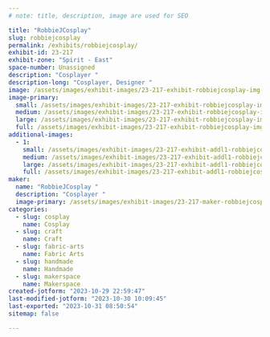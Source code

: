 ```yaml
---
# note: title, description, image are used for SEO

title: "RobbieJCosplay"
slug: robbiejcosplay
permalink: /exhibits/robbiejcosplay/
exhibit-id: 23-217
exhibit-zone: "Spirit - East"
space-number: Unassigned
description: "Cosplayer "
description-long: "Cosplayer, Designer "
image: /assets/images/exhibit-images/23-217-exhibit-robbiejcosplay-img-2572-large.jpeg
image-primary: 
  small: /assets/images/exhibit-images/23-217-exhibit-robbiejcosplay-img-2572-small.jpeg
  medium: /assets/images/exhibit-images/23-217-exhibit-robbiejcosplay-img-2572-medium.jpeg
  large: /assets/images/exhibit-images/23-217-exhibit-robbiejcosplay-img-2572-large.jpeg
  full: /assets/images/exhibit-images/23-217-exhibit-robbiejcosplay-img-2572-full.jpeg
additional-images: 
  - 1:
    small: /assets/images/exhibit-images/23-217-exhibit-addl1-robbiejcosplay-img-0592-small.jpeg
    medium: /assets/images/exhibit-images/23-217-exhibit-addl1-robbiejcosplay-img-0592-medium.jpeg
    large: /assets/images/exhibit-images/23-217-exhibit-addl1-robbiejcosplay-img-0592-large.jpeg
    full: /assets/images/exhibit-images/23-217-exhibit-addl1-robbiejcosplay-img-0592-full.jpeg
maker: 
  name: "RobbieJCosplay "
  description: "Cosplayer "
  image-primary: /assets/images/exhibit-images/23-217-maker-robbiejcosplay-img-3216-medium.jpeg
categories: 
  - slug: cosplay
    name: Cosplay
  - slug: craft
    name: Craft
  - slug: fabric-arts
    name: Fabric Arts
  - slug: handmade
    name: Handmade
  - slug: makerspace
    name: Makerspace
created-jotform: "2023-10-29 22:59:47"
last-modified-jotform: "2023-10-30 10:09:45"
last-exported: "2023-10-31 08:50:54"
sitemap: false

---
```

